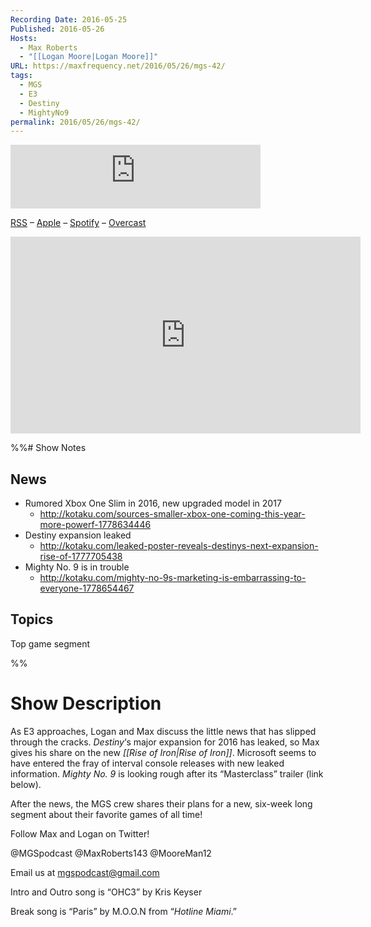```yaml
---
Recording Date: 2016-05-25
Published: 2016-05-26
Hosts:
  - Max Roberts
  - "[[Logan Moore|Logan Moore]]"
URL: https://maxfrequency.net/2016/05/26/mgs-42/
tags:
  - MGS
  - E3
  - Destiny
  - MightyNo9
permalink: 2016/05/26/mgs-42/
---
```

<iframe src="https://podcasters.spotify.com/pod/show/millennialgamingspeak/embed/episodes/Episode-42-Mighty-Number-Nein-e1adhrk/a-a6ts43v" height="102px" width="400px" frameborder="0" scrolling="no"></iframe>

[RSS](https://anchor.fm/s/74aa3858/podcast/rss) – [Apple](https://podcasts.apple.com/us/podcast/episode-3-gdc-wrap-up/id1000915981?i=1000542222515) – [Spotify](https://open.spotify.com/episode/7wePXT4Bt22LWifVLx3n8y) – [Overcast](https://overcast.fm/+EtIgeWxEU)

<div class=iframe-container>
<iframe width="560" height="315" src="https://www.youtube-nocookie.com/embed/A55NojbXz4g?si=ohpCkqCzhh1tDSu2" title="YouTube video player" frameborder="0" allow="accelerometer; autoplay; clipboard-write; encrypted-media; gyroscope; picture-in-picture; web-share" allowfullscreen></iframe>
</div>

%%# Show Notes

## News

- Rumored Xbox One Slim in 2016, new upgraded model in 2017
	- http://kotaku.com/sources-smaller-xbox-one-coming-this-year-more-powerf-1778634446
- Destiny expansion leaked
	- http://kotaku.com/leaked-poster-reveals-destinys-next-expansion-rise-of-1777705438
- Mighty No. 9 is in trouble
	- http://kotaku.com/mighty-no-9s-marketing-is-embarrassing-to-everyone-1778654467
## Topics

Top game segment

%%
# Show Description

As E3 approaches, Logan and Max discuss the little news that has slipped through the cracks. *Destiny*‘s major expansion for 2016 has leaked, so Max gives his share on the new *[[Rise of Iron|Rise of Iron]]*. Microsoft seems to have entered the fray of interval console releases with new leaked information. *Mighty No. 9* is looking rough after its “Masterclass” trailer (link below).

After the news, the MGS crew shares their plans for a new, six-week long segment about their favorite games of all time!

Follow Max and Logan on Twitter!

@MGSpodcast
@MaxRoberts143
@MooreMan12

Email us at mgspodcast@gmail.com

Intro and Outro song is “OHC3” by Kris Keyser

Break song is “Paris” by M.O.O.N from “*Hotline Miami*.”